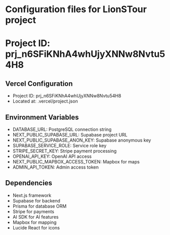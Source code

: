 # Configuration files for LionSTour project
# Project ID: prj_n6SFiKNhA4whUjyXNNw8Nvtu54H8

## Vercel Configuration
- Project ID: prj_n6SFiKNhA4whUjyXNNw8Nvtu54H8
- Located at: .vercel/project.json

## Environment Variables
- DATABASE_URL: PostgreSQL connection string
- NEXT_PUBLIC_SUPABASE_URL: Supabase project URL
- NEXT_PUBLIC_SUPABASE_ANON_KEY: Supabase anonymous key
- SUPABASE_SERVICE_ROLE: Service role key
- STRIPE_SECRET_KEY: Stripe payment processing
- OPENAI_API_KEY: OpenAI API access
- NEXT_PUBLIC_MAPBOX_ACCESS_TOKEN: Mapbox for maps
- ADMIN_API_TOKEN: Admin access token

## Dependencies
- Next.js framework
- Supabase for backend
- Prisma for database ORM
- Stripe for payments
- AI SDK for AI features
- Mapbox for mapping
- Lucide React for icons